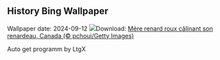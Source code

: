 ## History Bing Wallpaper
Wallpaper date: 2024-09-12
![](https://www.bing.com/th?id=OHR.RedFoxMother_FR-CA7012903357_UHD.jpg&w=1000)Download: [Mère renard roux câlinant son renardeau, Canada (© pchoui/Getty Images)](https://www.bing.com/th?id=OHR.RedFoxMother_FR-CA7012903357_UHD.jpg)

Auto get programm by LtgX
